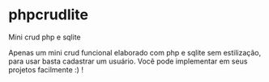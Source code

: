 # phpcrudlite
Mini crud php e sqlite

Apenas um mini crud funcional elaborado com php e sqlite sem estilização, para usar basta cadastrar um usuário. Você pode implementar em seus projetos facilmente :) !
